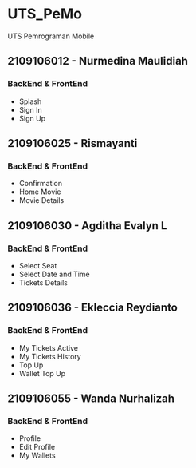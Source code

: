 # UTS_PeMo
UTS Pemrograman Mobile

## 2109106012 - Nurmedina Maulidiah
### BackEnd & FrontEnd
- Splash 
- Sign In 
- Sign Up

## 2109106025 - Rismayanti
### BackEnd & FrontEnd
- Confirmation 
- Home Movie
- Movie Details 

## 2109106030 - Agditha Evalyn L
### BackEnd & FrontEnd
- Select Seat 
- Select Date and Time 
- Tickets Details

## 2109106036 - Ekleccia Reydianto
### BackEnd & FrontEnd
- My Tickets Active 
- My Tickets History 
- Top Up 
- Wallet Top Up

## 2109106055 - Wanda Nurhalizah 
### BackEnd & FrontEnd
- Profile
- Edit Profile
- My Wallets

